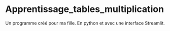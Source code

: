 # Apprentissage_tables_multiplication
Un programme créé pour ma fille. En python et avec une interface Streamlit.
